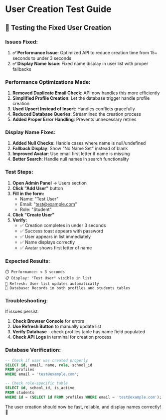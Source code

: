 # User Creation Test Guide

## 🧪 **Testing the Fixed User Creation**

### **Issues Fixed:**

1. **✅ Performance Issue**: Optimized API to reduce creation time from 15+ seconds to under 3 seconds
2. **✅ Display Name Issue**: Fixed name display in user list with proper fallbacks

### **Performance Optimizations Made:**

1. **Removed Duplicate Email Check**: API now handles this more efficiently
2. **Simplified Profile Creation**: Let the database trigger handle profile creation
3. **Used Upsert Instead of Insert**: Handles conflicts gracefully
4. **Reduced Database Queries**: Streamlined the creation process
5. **Added Proper Error Handling**: Prevents unnecessary retries

### **Display Name Fixes:**

1. **Added Null Checks**: Handle cases where name is null/undefined
2. **Fallback Display**: Show "No Name Set" instead of blank
3. **Improved Avatar**: Use email first letter if name is missing
4. **Better Search**: Handle null names in search functionality

### **Test Steps:**

1. **Open Admin Panel** → Users section
2. **Click "Add User"** button
3. **Fill in the form:**
   - Name: "Test User"
   - Email: "test@example.com"
   - Role: "Student"
4. **Click "Create User"**
5. **Verify:**
   - ✅ Creation completes in under 3 seconds
   - ✅ Success toast appears with password
   - ✅ User appears in list immediately
   - ✅ Name displays correctly
   - ✅ Avatar shows first letter of name

### **Expected Results:**

```
⏱️ Performance: < 3 seconds
📋 Display: "Test User" visible in list
🔄 Refresh: User list updates automatically
💾 Database: Records in both profiles and students tables
```

### **Troubleshooting:**

If issues persist:

1. **Check Browser Console** for errors
2. **Use Refresh Button** to manually update list
3. **Verify Database** - check profiles table has name field populated
4. **Check API Logs** in terminal for creation process

### **Database Verification:**

```sql
-- Check if user was created properly
SELECT id, email, name, role, school_id 
FROM profiles 
WHERE email = 'test@example.com';

-- Check role-specific table
SELECT id, school_id, is_active 
FROM students 
WHERE id = (SELECT id FROM profiles WHERE email = 'test@example.com');
```

The user creation should now be fast, reliable, and display names correctly! 🎉
